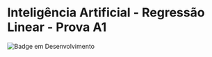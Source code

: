 # Inteligência Artificial - Regressão Linear - Prova A1 

![Badge em Desenvolvimento](https://img.shields.io/static/v1?label=STATUS&message=CONCLUIDO&color=GREEN&style=for-the-badge)
